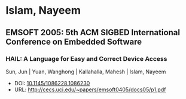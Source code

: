 # Islam, Nayeem

## EMSOFT 2005: 5th ACM SIGBED International Conference on Embedded Software

### HAIL: A Language for Easy and Correct Device Access
Sun, Jun | Yuan, Wanghong | Kallahalla, Mahesh | Islam, Nayeem
* DOI: [10.1145/1086228.1086230](https://doi.org/10.1145/1086228.1086230)
* URL: <http://cecs.uci.edu/~papers/emsoft0405/docs05/p1.pdf>

